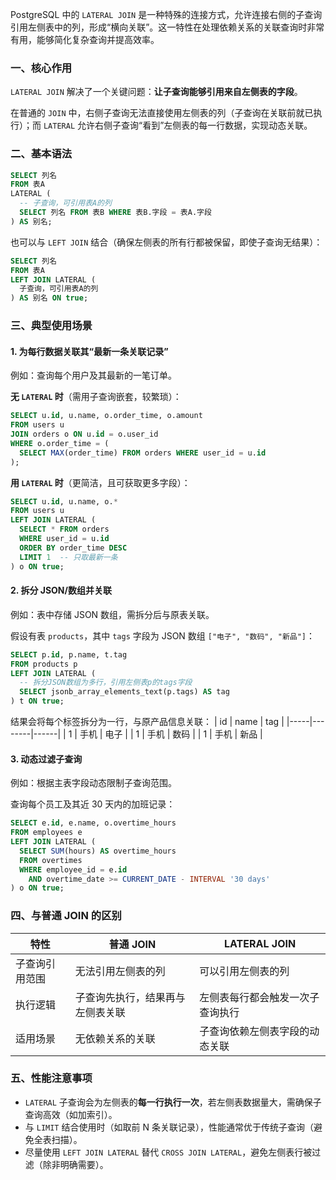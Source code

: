 PostgreSQL 中的 `LATERAL JOIN` 是一种特殊的连接方式，允许连接右侧的子查询引用左侧表中的列，形成“横向关联”。这一特性在处理依赖关系的关联查询时非常有用，能够简化复杂查询并提高效率。


### 一、核心作用
`LATERAL JOIN` 解决了一个关键问题：**让子查询能够引用来自左侧表的字段**。

在普通的 `JOIN` 中，右侧子查询无法直接使用左侧表的列（子查询在关联前就已执行）；而 `LATERAL` 允许右侧子查询“看到”左侧表的每一行数据，实现动态关联。


### 二、基本语法
```sql
SELECT 列名
FROM 表A
LATERAL (
  -- 子查询，可引用表A的列
  SELECT 列名 FROM 表B WHERE 表B.字段 = 表A.字段
) AS 别名;
```

也可以与 `LEFT JOIN` 结合（确保左侧表的所有行都被保留，即使子查询无结果）：
```sql
SELECT 列名
FROM 表A
LEFT JOIN LATERAL (
  子查询，可引用表A的列
) AS 别名 ON true;
```


### 三、典型使用场景

#### 1. 为每行数据关联其“最新一条关联记录”
例如：查询每个用户及其最新的一笔订单。

**无 `LATERAL` 时**（需用子查询嵌套，较繁琐）：
```sql
SELECT u.id, u.name, o.order_time, o.amount
FROM users u
JOIN orders o ON u.id = o.user_id
WHERE o.order_time = (
  SELECT MAX(order_time) FROM orders WHERE user_id = u.id
);
```

**用 `LATERAL` 时**（更简洁，且可获取更多字段）：
```sql
SELECT u.id, u.name, o.*
FROM users u
LEFT JOIN LATERAL (
  SELECT * FROM orders 
  WHERE user_id = u.id 
  ORDER BY order_time DESC 
  LIMIT 1  -- 只取最新一条
) o ON true;
```


#### 2. 拆分 JSON/数组并关联
例如：表中存储 JSON 数组，需拆分后与原表关联。

假设有表 `products`，其中 `tags` 字段为 JSON 数组 `["电子", "数码", "新品"]`：
```sql
SELECT p.id, p.name, t.tag
FROM products p
LEFT JOIN LATERAL (
  -- 拆分JSON数组为多行，引用左侧表p的tags字段
  SELECT jsonb_array_elements_text(p.tags) AS tag
) t ON true;
```

结果会将每个标签拆分为一行，与原产品信息关联：
| id  | name   | tag  |
|-----|--------|------|
| 1   | 手机   | 电子 |
| 1   | 手机   | 数码 |
| 1   | 手机   | 新品 |


#### 3. 动态过滤子查询
例如：根据主表字段动态限制子查询范围。

查询每个员工及其近 30 天内的加班记录：
```sql
SELECT e.id, e.name, o.overtime_hours
FROM employees e
LEFT JOIN LATERAL (
  SELECT SUM(hours) AS overtime_hours
  FROM overtimes 
  WHERE employee_id = e.id
    AND overtime_date >= CURRENT_DATE - INTERVAL '30 days'
) o ON true;
```


### 四、与普通 JOIN 的区别
| 特性                | 普通 JOIN                          | LATERAL JOIN                       |
|---------------------|------------------------------------|------------------------------------|
| 子查询引用范围      | 无法引用左侧表的列                | 可以引用左侧表的列                |
| 执行逻辑            | 子查询先执行，结果再与左侧表关联  | 左侧表每行都会触发一次子查询执行  |
| 适用场景            | 无依赖关系的关联                  | 子查询依赖左侧表字段的动态关联    |


### 五、性能注意事项
- `LATERAL` 子查询会为左侧表的**每一行执行一次**，若左侧表数据量大，需确保子查询高效（如加索引）。
- 与 `LIMIT` 结合使用时（如取前 N 条关联记录），性能通常优于传统子查询（避免全表扫描）。
- 尽量使用 `LEFT JOIN LATERAL` 替代 `CROSS JOIN LATERAL`，避免左侧表行被过滤（除非明确需要）。
